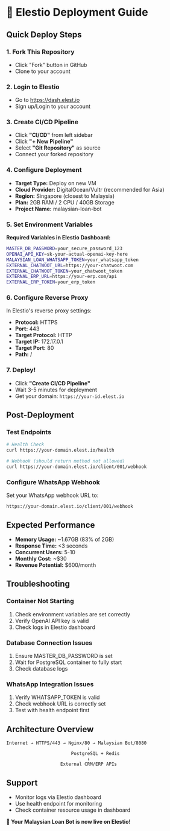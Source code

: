 # 🚀 Elestio Deployment Guide

## Quick Deploy Steps

### 1. Fork This Repository
- Click "Fork" button in GitHub
- Clone to your account

### 2. Login to Elestio
- Go to https://dash.elest.io
- Sign up/Login to your account

### 3. Create CI/CD Pipeline
- Click **"CI/CD"** from left sidebar
- Click **"+ New Pipeline"**
- Select **"Git Repository"** as source
- Connect your forked repository

### 4. Configure Deployment
- **Target Type:** Deploy on new VM
- **Cloud Provider:** DigitalOcean/Vultr (recommended for Asia)
- **Region:** Singapore (closest to Malaysia)
- **Plan:** 2GB RAM / 2 CPU / 40GB Storage
- **Project Name:** malaysian-loan-bot

### 5. Set Environment Variables

**Required Variables in Elestio Dashboard:**
```bash
MASTER_DB_PASSWORD=your_secure_password_123
OPENAI_API_KEY=sk-your-actual-openai-key-here
MALAYSIAN_LOAN_WHATSAPP_TOKEN=your_whatsapp_token
EXTERNAL_CHATWOOT_URL=https://your-chatwoot.com
EXTERNAL_CHATWOOT_TOKEN=your_chatwoot_token
EXTERNAL_ERP_URL=https://your-erp.com/api
EXTERNAL_ERP_TOKEN=your_erp_token
```

### 6. Configure Reverse Proxy

In Elestio's reverse proxy settings:
- **Protocol:** HTTPS
- **Port:** 443
- **Target Protocol:** HTTP  
- **Target IP:** 172.17.0.1
- **Target Port:** 80
- **Path:** /

### 7. Deploy!
- Click **"Create CI/CD Pipeline"**
- Wait 3-5 minutes for deployment
- Get your domain: `https://your-id.elest.io`

## Post-Deployment

### Test Endpoints
```bash
# Health Check
curl https://your-domain.elest.io/health

# Webhook (should return method not allowed)
curl https://your-domain.elest.io/client/001/webhook
```

### Configure WhatsApp Webhook
Set your WhatsApp webhook URL to:
```
https://your-domain.elest.io/client/001/webhook
```

## Expected Performance
- **Memory Usage:** ~1.67GB (83% of 2GB)
- **Response Time:** <3 seconds
- **Concurrent Users:** 5-10
- **Monthly Cost:** ~$30
- **Revenue Potential:** $600/month

## Troubleshooting

### Container Not Starting
1. Check environment variables are set correctly
2. Verify OpenAI API key is valid
3. Check logs in Elestio dashboard

### Database Connection Issues
1. Ensure MASTER_DB_PASSWORD is set
2. Wait for PostgreSQL container to fully start
3. Check database logs

### WhatsApp Integration Issues
1. Verify WHATSAPP_TOKEN is valid
2. Check webhook URL is correctly set
3. Test with health endpoint first

## Architecture Overview

```
Internet → HTTPS/443 → Nginx/80 → Malaysian Bot/8080
                              ↓
                        PostgreSQL + Redis
                              ↓  
                    External CRM/ERP APIs
```

## Support
- Monitor logs via Elestio dashboard
- Use health endpoint for monitoring
- Check container resource usage in dashboard

**🎯 Your Malaysian Loan Bot is now live on Elestio!**